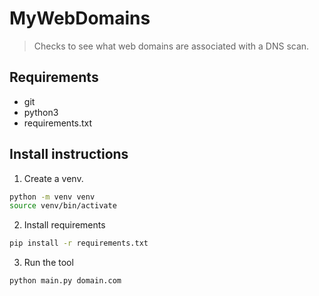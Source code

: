 # MyWebDomains
> Checks to see what web domains are associated with a DNS scan.

## Requirements
- git
- python3
- requirements.txt


## Install instructions
1. Create a venv.
```sh
python -m venv venv
source venv/bin/activate
```

2. Install requirements
```sh
pip install -r requirements.txt
```

3. Run the tool
```sh
python main.py domain.com
```